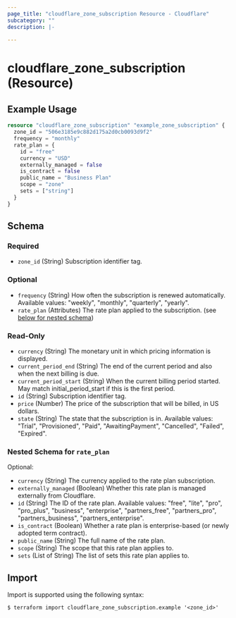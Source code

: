 ```yaml
---
page_title: "cloudflare_zone_subscription Resource - Cloudflare"
subcategory: ""
description: |-
  
---
```


# cloudflare_zone_subscription (Resource)



## Example Usage

```terraform
resource "cloudflare_zone_subscription" "example_zone_subscription" {
  zone_id = "506e3185e9c882d175a2d0cb0093d9f2"
  frequency = "monthly"
  rate_plan = {
    id = "free"
    currency = "USD"
    externally_managed = false
    is_contract = false
    public_name = "Business Plan"
    scope = "zone"
    sets = ["string"]
  }
}
```

<!-- schema generated by tfplugindocs -->
## Schema

### Required

- `zone_id` (String) Subscription identifier tag.

### Optional

- `frequency` (String) How often the subscription is renewed automatically.
Available values: "weekly", "monthly", "quarterly", "yearly".
- `rate_plan` (Attributes) The rate plan applied to the subscription. (see [below for nested schema](#nestedatt--rate_plan))

### Read-Only

- `currency` (String) The monetary unit in which pricing information is displayed.
- `current_period_end` (String) The end of the current period and also when the next billing is due.
- `current_period_start` (String) When the current billing period started. May match initial_period_start if this is the first period.
- `id` (String) Subscription identifier tag.
- `price` (Number) The price of the subscription that will be billed, in US dollars.
- `state` (String) The state that the subscription is in.
Available values: "Trial", "Provisioned", "Paid", "AwaitingPayment", "Cancelled", "Failed", "Expired".

<a id="nestedatt--rate_plan"></a>
### Nested Schema for `rate_plan`

Optional:

- `currency` (String) The currency applied to the rate plan subscription.
- `externally_managed` (Boolean) Whether this rate plan is managed externally from Cloudflare.
- `id` (String) The ID of the rate plan.
Available values: "free", "lite", "pro", "pro_plus", "business", "enterprise", "partners_free", "partners_pro", "partners_business", "partners_enterprise".
- `is_contract` (Boolean) Whether a rate plan is enterprise-based (or newly adopted term contract).
- `public_name` (String) The full name of the rate plan.
- `scope` (String) The scope that this rate plan applies to.
- `sets` (List of String) The list of sets this rate plan applies to.

## Import

Import is supported using the following syntax:

```shell
$ terraform import cloudflare_zone_subscription.example '<zone_id>'
```
